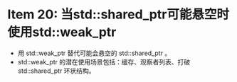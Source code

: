 # Item 20: 当std::shared_ptr可能悬空时使用std::weak_ptr

- ⽤ std::weak_ptr 替代可能会悬空的 std::shared_ptr 。
- std::weak_ptr 的潜在使⽤场景包括：缓存、观察者列表、打破 std::shared_ptr 环状结构。
